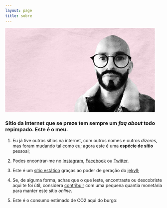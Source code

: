 ```yaml
---
layout: page
title: sobre
---
```


![](/media/p.jpg)


### Sítio da internet que se preze tem sempre um *faq about* todo repimpado. Este é o meu.

1. Eu já tive outros sítios na internet, com outros nomes e outros *dizeres*, mas foram mudando tal como eu; agora este é uma  **espécie de sítio** pessoal;

2. Podes encontrar-me no [Instagram](https://instagram.com/pcfmoniz), [Facebook](https://facebook.com/pcfmoniz) ou [Twitter](https://twitter.com/pcfmoniz).

3. Este é um [sítio estático](https://en.wikipedia.org/wiki/Static_web_page) graças ao poder de geração do [jekyll](https://jekyllrb.com/);

4. Se, de alguma forma, achas que o que leste, encontraste ou descobriste aqui te foi útil, considera [contribuir](/contribuir) com uma pequena quantia monetária para manter este sítio _online_.

5. Este é o consumo estimado de CO2 aqui do burgo:

<div id="wcb" class="carbonbadge"></div>
<script src="https://unpkg.com/website-carbon-badges@1.1.3/b.min.js" defer></script>
